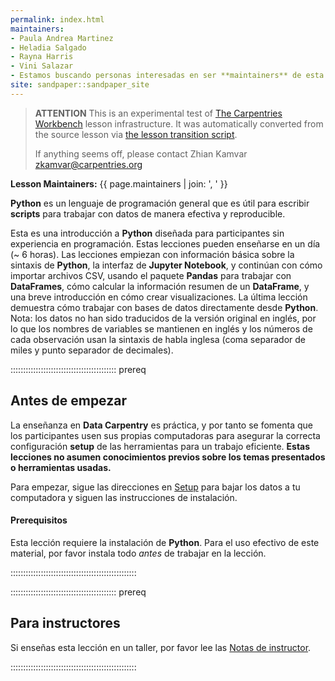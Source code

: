 ```yaml
---
permalink: index.html
maintainers:
- Paula Andrea Martinez
- Heladia Salgado
- Rayna Harris
- Vini Salazar
- Estamos buscando personas interesadas en ser **maintainers** de esta versión.
site: sandpaper::sandpaper_site
---
```


> **ATTENTION** This is an experimental test of [The Carpentries Workbench](https://carpentries.github.io/workbench) lesson infrastructure.
> It was automatically converted from the source lesson via [the lesson transition script](https://github.com/carpentries/lesson-transition/).
> 
> If anything seems off, please contact Zhian Kamvar [zkamvar@carpentries.org](mailto:zkamvar@carpentries.org)

**Lesson Maintainers:** {{ page.maintainers | join: ', ' }}

**Python** es un lenguaje de programación general que es útil para escribir **scripts** para trabajar con datos de manera efectiva y reproducible.

Esta es una introducción a **Python** diseñada para participantes sin experiencia en programación. Estas lecciones pueden enseñarse en un día (~ 6 horas). Las lecciones empiezan con información básica sobre la sintaxis de **Python**, la interfaz de **Jupyter Notebook**, y continúan con cómo importar archivos CSV, usando el paquete **Pandas** para trabajar con **DataFrames**, cómo calcular la información resumen de un **DataFrame**, y una breve introducción en cómo crear visualizaciones. La última lección demuestra cómo trabajar con bases de datos directamente desde **Python**.
Nota: los datos no han sido traducidos de la versión original en inglés, por lo que los nombres de variables se mantienen en inglés y los números de cada observación usan la sintaxis de habla inglesa (coma separador de miles y punto separador de decimales).

::::::::::::::::::::::::::::::::::::::::::  prereq

## Antes de empezar

La enseñanza en **Data Carpentry** es práctica, y por tanto se fomenta que los participantes usen sus propias computadoras para
asegurar la correcta configuración **setup** de las herramientas para un trabajo eficiente.
**Estas lecciones no asumen conocimientos previos sobre los temas presentados o herramientas usadas.**

Para empezar, sigue las direcciones en [Setup](setup.html)
para bajar los datos a tu computadora y siguen las instrucciones de instalación.

#### Prerequisitos

Esta lección requiere la instalación de **Python**.
Para el uso efectivo de este material, por favor instala todo
*antes* de trabajar en la lección.


::::::::::::::::::::::::::::::::::::::::::::::::::

::::::::::::::::::::::::::::::::::::::::::  prereq

## Para instructores

Si enseñas esta lección en un taller, por favor lee las
[Notas de instructor](guide/index.html).


::::::::::::::::::::::::::::::::::::::::::::::::::


